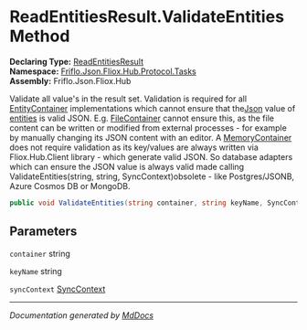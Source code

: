 ﻿<!--  
  <auto-generated>   
    The contents of this file were generated by a tool.  
    Changes to this file may be list if the file is regenerated  
  </auto-generated>   
-->

# ReadEntitiesResult.ValidateEntities Method

**Declaring Type:** [ReadEntitiesResult](../index.md)  
**Namespace:** [Friflo.Json.Fliox.Hub.Protocol.Tasks](../../index.md)  
**Assembly:** Friflo.Json.Fliox.Hub

Validate all value's in the result set. Validation is required for all [EntityContainer](../../../../Host/EntityContainer/index.md) implementations which cannot ensure that the[Json](../../../Models/EntityValue/properties/Json.md) value of [entities](../fields/entities.md) is valid JSON.  E.g. [FileContainer](../../../../Host/FileContainer/index.md) cannot ensure this, as the file content can be written or modified from external processes \- for example by manually changing its JSON content with an editor.  A [MemoryContainer](../../../../Host/MemoryContainer/index.md) does not require validation as its key\/values are always written via Fliox.Hub.Client library \- which generate valid JSON.  So database adapters which can ensure the JSON value is always valid made calling ValidateEntities(string, string, SyncContext)obsolete \- like Postgres\/JSONB, Azure Cosmos DB or MongoDB.

```csharp
public void ValidateEntities(string container, string keyName, SyncContext syncContext);
```

## Parameters

`container`  string

`keyName`  string

`syncContext`  [SyncContext](../../../../Host/SyncContext/index.md)

___

*Documentation generated by [MdDocs](https://github.com/ap0llo/mddocs)*

